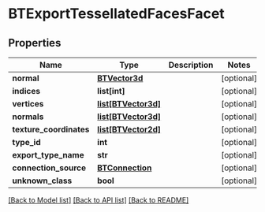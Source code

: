 # BTExportTessellatedFacesFacet

## Properties
Name | Type | Description | Notes
------------ | ------------- | ------------- | -------------
**normal** | [**BTVector3d**](BTVector3d.md) |  | [optional] 
**indices** | **list[int]** |  | [optional] 
**vertices** | [**list[BTVector3d]**](BTVector3d.md) |  | [optional] 
**normals** | [**list[BTVector3d]**](BTVector3d.md) |  | [optional] 
**texture_coordinates** | [**list[BTVector2d]**](BTVector2d.md) |  | [optional] 
**type_id** | **int** |  | [optional] 
**export_type_name** | **str** |  | [optional] 
**connection_source** | [**BTConnection**](BTConnection.md) |  | [optional] 
**unknown_class** | **bool** |  | [optional] 

[[Back to Model list]](../README.md#documentation-for-models) [[Back to API list]](../README.md#documentation-for-api-endpoints) [[Back to README]](../README.md)


